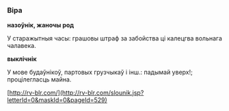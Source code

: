 ### Віра
**назоўнік, жаночы род**

У старажытныя часы: грашовы штраф за забойства ці калецгва вольнага чалавека.

**выклічнік**

У мове будаўнікоў, партовых грузчыкаў і інш.: падымай уверх!; процілегласць майна.

<a rel="author">[http://rv-blr.com/](http://rv-blr.com/slounik.jsp?letterId=0&maskId=0&pageId=529)</a>
